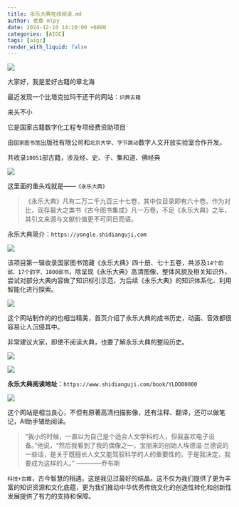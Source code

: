 ```yaml
---
title: 永乐大典在线阅读.md
author: 老章 mlpy
date: 2024-12-10 14:10:00 +0800
categories: [AIGC]
tags: [aigc]
render_with_liquid: false
---
```


![](https://r2blog.zhanglearning.com/2024/12/eb0a227698439e4df28db1f543beddb9.png)

大家好，我是爱好古籍的章北海

最近发现一个比塔克拉玛干还干的网站：`识典古籍`

来头不小

它是国家古籍数字化工程专项经费资助项目

由`国家图书馆`出版社有限公司和`北京大学`、`字节跳动`数字人文开放实验室合作开发。

共收录`10051`部古籍，涉及经、史、子、集和道、佛经典

![](https://r2blog.zhanglearning.com/2024/12/704fe06c15dca0604c5f28be1d872485.png)

这里面的重头戏就是——`《永乐大典》`


>《永乐大典》凡有二万二千九百三十七卷，其中仅目录即有六十卷。作为对比，现存最大之类书《古今图书集成》凡一万卷，不足《永乐大典》之半，其引文来源与文献价值更不可同日而语。


永乐大典简介：`https://yongle.shidianguji.com`


![](undefined)

该项目第一辑收录国家图书馆藏《永乐大典》四十册、七十五卷，共涉及`14个韵部、17个韵字、1800部书`，除呈现《永乐大典》高清图像、整体风貌及相关知识外，尝试对部分大典内容做了知识标引示范，为后续《永乐大典》的知识体系化、利用智能化进行探索。

![](undefined)

这个网站制作的的也相当精美，首页介绍了永乐大典的成书历史，动画、音效都很容易让人沉侵其中。

非常建议大家，即使不阅读大典，也要了解永乐大典的整段历史。

![](undefined)

![](undefined)

**永乐大典阅读地址**：`https://www.shidianguji.com/book/YLDD00000`

![](undefined)


这个网站是相当良心，不但有原著高清扫描影像，还有注释、翻译，还可以做笔记，AI助手辅助阅读。

>“我小的时候，一直以为自己是个适合人文学科的人，但我喜欢电子设备。”他说，“然后我看到了我的偶像之一，宝丽来的创始人埃德温·兰德说的一些话，是关于既擅长人文又能驾驭科学的人的重要性的，于是我决定，我要成为这样的人。” ————乔布斯

`科技+古籍`，古今智慧的相遇，这是我见过最好的结晶。这不仅为我们提供了更为丰富的知识资源和文化底蕴，更为我们推动中华优秀传统文化的创造性转化和创新性发展提供了有力的支持和保障。